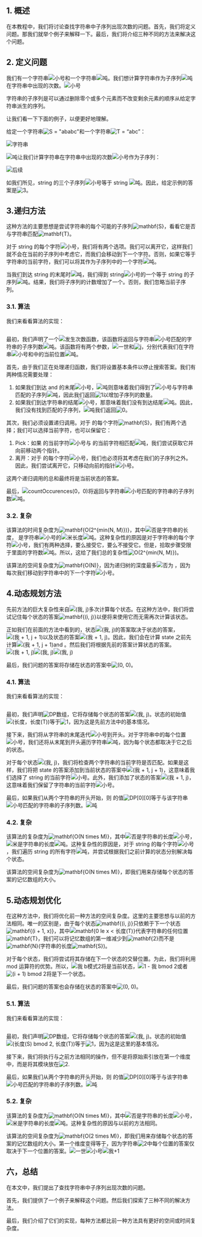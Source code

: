 ## 1. 概述

在本教程中，我们将讨论查找字符串中子序列出现次数的问题。首先，我们将定义问题。那我们就举个例子来解释一下。最后，我们将介绍三种不同的方法来解决这个问题。

## 2. 定义问题

我们有一个字符串![小号](https://www.baeldung.com/wp-content/ql-cache/quicklatex.com-52fd2a0fc27878e7dfce68d4632b4ffb_l3.svg)和一个字符串![吨](https://www.baeldung.com/wp-content/ql-cache/quicklatex.com-7e093fd43ad2c244140c11afe4d4bdff_l3.svg)。我们想计算字符串作为子序列![吨](https://www.baeldung.com/wp-content/ql-cache/quicklatex.com-7e093fd43ad2c244140c11afe4d4bdff_l3.svg)在字符串中出现的次数。![小号](https://www.baeldung.com/wp-content/ql-cache/quicklatex.com-52fd2a0fc27878e7dfce68d4632b4ffb_l3.svg)

字符串的子序列是可以通过删除零个或多个元素而不改变剩余元素的顺序从给定字符串派生的序列。

让我们看一下下面的例子，以便更好地理解。

给定一个字符串![S = "ababc"](https://www.baeldung.com/wp-content/ql-cache/quicklatex.com-bcdbf4d6b041b51c423f0926b35dd010_l3.svg)和一个字符串![T = “abc”](https://www.baeldung.com/wp-content/ql-cache/quicklatex.com-81aea02f4f8a705ae526bf035ba3e175_l3.svg)：

![字符串](https://www.baeldung.com/wp-content/uploads/sites/4/2021/09/Strings-1024x416-1.png)

![吨](https://www.baeldung.com/wp-content/ql-cache/quicklatex.com-7e093fd43ad2c244140c11afe4d4bdff_l3.svg)让我们计算字符串在字符串中出现的次数![小号](https://www.baeldung.com/wp-content/ql-cache/quicklatex.com-52fd2a0fc27878e7dfce68d4632b4ffb_l3.svg)作为子序列：

![后续](https://www.baeldung.com/wp-content/uploads/sites/4/2021/09/Subsequence-1-1024x579-1.png)

如我们所见，string 的三个子序列![小号](https://www.baeldung.com/wp-content/ql-cache/quicklatex.com-52fd2a0fc27878e7dfce68d4632b4ffb_l3.svg)等于 string ![吨](https://www.baeldung.com/wp-content/ql-cache/quicklatex.com-7e093fd43ad2c244140c11afe4d4bdff_l3.svg)。因此，给定示例的答案是![3](https://www.baeldung.com/wp-content/ql-cache/quicklatex.com-ce2009a45822333037922ccca0872a55_l3.svg)。

## 3.递归方法

这种方法的主要思想是尝试字符串的每个可能的子序列![mathbf{S}](https://www.baeldung.com/wp-content/ql-cache/quicklatex.com-cb469d8d370c1f9c048c115200346fae_l3.svg)，看看它是否与字符串匹配![mathbf{T}](https://www.baeldung.com/wp-content/ql-cache/quicklatex.com-8cd28d45ff41f5e90e5bc849432c480a_l3.svg)。

对于 string 的每个字符![小号](https://www.baeldung.com/wp-content/ql-cache/quicklatex.com-52fd2a0fc27878e7dfce68d4632b4ffb_l3.svg)，我们将有两个选项。我们可以离开它，这样我们就不会在当前的子序列中考虑它，而我们会移动到下一个字符。否则，如果它等于字符串的当前字符，我们可以将其作为子序列中的一个字符![吨](https://www.baeldung.com/wp-content/ql-cache/quicklatex.com-7e093fd43ad2c244140c11afe4d4bdff_l3.svg)。

当我们到达 string 的末尾时![吨](https://www.baeldung.com/wp-content/ql-cache/quicklatex.com-7e093fd43ad2c244140c11afe4d4bdff_l3.svg)，我们得到 string![小号](https://www.baeldung.com/wp-content/ql-cache/quicklatex.com-52fd2a0fc27878e7dfce68d4632b4ffb_l3.svg)的一个等于 string 的子序列![吨](https://www.baeldung.com/wp-content/ql-cache/quicklatex.com-7e093fd43ad2c244140c11afe4d4bdff_l3.svg)。结果，我们将子序列的计数增加了一个。否则，我们忽略当前子序列。

### 3.1. 算法

我们来看看算法的实现：

```

```

最初，我们声明了一个![发生次数](https://www.baeldung.com/wp-content/ql-cache/quicklatex.com-527c7f26847a2293eb481ec51bad1177_l3.svg)函数，该函数将返回与字符串![小号](https://www.baeldung.com/wp-content/ql-cache/quicklatex.com-52fd2a0fc27878e7dfce68d4632b4ffb_l3.svg)匹配的字符串的子序列数![吨](https://www.baeldung.com/wp-content/ql-cache/quicklatex.com-7e093fd43ad2c244140c11afe4d4bdff_l3.svg)。该函数将有两个参数，![一世](https://www.baeldung.com/wp-content/ql-cache/quicklatex.com-31318c5dcb226c69e0818e5f7d2422b5_l3.svg)和![j](https://www.baeldung.com/wp-content/ql-cache/quicklatex.com-b09880662630fc49b25d42badb906d51_l3.svg)，分别代表我们在字符串![小号](https://www.baeldung.com/wp-content/ql-cache/quicklatex.com-52fd2a0fc27878e7dfce68d4632b4ffb_l3.svg)和中的当前位置![吨](https://www.baeldung.com/wp-content/ql-cache/quicklatex.com-7e093fd43ad2c244140c11afe4d4bdff_l3.svg)。

首先，由于我们正在处理递归函数，我们将设置基本条件以停止搜索答案。我们有两种情况需要处理：

1.  如果我们到达 and 的末尾![小号](https://www.baeldung.com/wp-content/ql-cache/quicklatex.com-52fd2a0fc27878e7dfce68d4632b4ffb_l3.svg)，![吨](https://www.baeldung.com/wp-content/ql-cache/quicklatex.com-7e093fd43ad2c244140c11afe4d4bdff_l3.svg)则意味着我们得到了![小号](https://www.baeldung.com/wp-content/ql-cache/quicklatex.com-52fd2a0fc27878e7dfce68d4632b4ffb_l3.svg)与字符串匹配的子序列![吨](https://www.baeldung.com/wp-content/ql-cache/quicklatex.com-7e093fd43ad2c244140c11afe4d4bdff_l3.svg)，因此我们返回![1](https://www.baeldung.com/wp-content/ql-cache/quicklatex.com-69a7c7fb1023d315f416440bca10d849_l3.svg)以增加子序列的数量。
2.  如果我们到达字符串的结尾![小号](https://www.baeldung.com/wp-content/ql-cache/quicklatex.com-52fd2a0fc27878e7dfce68d4632b4ffb_l3.svg)，那意味着我们没有到达结尾![吨](https://www.baeldung.com/wp-content/ql-cache/quicklatex.com-7e093fd43ad2c244140c11afe4d4bdff_l3.svg)。因此，我们没有找到匹配的子序列，![吨](https://www.baeldung.com/wp-content/ql-cache/quicklatex.com-7e093fd43ad2c244140c11afe4d4bdff_l3.svg)我们返回![0](https://www.baeldung.com/wp-content/ql-cache/quicklatex.com-8354ade9c79ec6a7ac658f2c3032c9df_l3.svg)。

其次，我们必须设置递归调用。对于 的每个字符![mathbf{S}](https://www.baeldung.com/wp-content/ql-cache/quicklatex.com-cb469d8d370c1f9c048c115200346fae_l3.svg)，我们有两个选择；我们可以选择当前字符，也可以保留它：

1.  Pick：如果 的当前字符![小号](https://www.baeldung.com/wp-content/ql-cache/quicklatex.com-52fd2a0fc27878e7dfce68d4632b4ffb_l3.svg)与 的当前字符相匹配![吨](https://www.baeldung.com/wp-content/ql-cache/quicklatex.com-7e093fd43ad2c244140c11afe4d4bdff_l3.svg)，我们尝试获取它并向前移动两个指针。
2.  离开：对于 的每个字符![小号](https://www.baeldung.com/wp-content/ql-cache/quicklatex.com-52fd2a0fc27878e7dfce68d4632b4ffb_l3.svg)，我们也必须将其考虑在我们的子序列之外。因此，我们尝试离开它，只移动向前的指针![小号](https://www.baeldung.com/wp-content/ql-cache/quicklatex.com-52fd2a0fc27878e7dfce68d4632b4ffb_l3.svg)。

这两个递归调用的总和最终将是当前状态的答案。

最后，![countOccurences(0，0)](https://www.baeldung.com/wp-content/ql-cache/quicklatex.com-c4c674cbc130a3b93d5579a5df8974d7_l3.svg)将返回与字符串![小号](https://www.baeldung.com/wp-content/ql-cache/quicklatex.com-52fd2a0fc27878e7dfce68d4632b4ffb_l3.svg)匹配的字符串的子序列数![吨](https://www.baeldung.com/wp-content/ql-cache/quicklatex.com-7e093fd43ad2c244140c11afe4d4bdff_l3.svg)。

### 3.2. 复杂

该算法的时间复杂度为![mathbf{O(2^{min(N, M)})}](https://www.baeldung.com/wp-content/ql-cache/quicklatex.com-317a48340e0a77d430a45b3fbee6bc2a_l3.svg)，其中![否](https://www.baeldung.com/wp-content/ql-cache/quicklatex.com-7354bae77b50b7d1faed3e8ea7a3511a_l3.svg)是字符串的长度， 是字符串![小号](https://www.baeldung.com/wp-content/ql-cache/quicklatex.com-52fd2a0fc27878e7dfce68d4632b4ffb_l3.svg)的![米](https://www.baeldung.com/wp-content/ql-cache/quicklatex.com-27d6692c77760dc1111628e74a6d272f_l3.svg)长度![吨](https://www.baeldung.com/wp-content/ql-cache/quicklatex.com-7e093fd43ad2c244140c11afe4d4bdff_l3.svg)。这种复杂性的原因是对于字符串的每个字符![小号](https://www.baeldung.com/wp-content/ql-cache/quicklatex.com-52fd2a0fc27878e7dfce68d4632b4ffb_l3.svg)，我们有两种选择，要么接受它，要么不接受它。但是，拾取步骤受限于里面的字符数![吨](https://www.baeldung.com/wp-content/ql-cache/quicklatex.com-7e093fd43ad2c244140c11afe4d4bdff_l3.svg)。所以，这给了我们总的复杂性![O(2^{min(N, M)})](https://www.baeldung.com/wp-content/ql-cache/quicklatex.com-a3d19ba9bd5fff4e667995e53df96841_l3.svg)。

该算法的空间复杂度为![mathbf{O(N)}](https://www.baeldung.com/wp-content/ql-cache/quicklatex.com-30ab1239877c8c785fff5fdd8c97b386_l3.svg)，因为递归树的深度最多![否](https://www.baeldung.com/wp-content/ql-cache/quicklatex.com-7354bae77b50b7d1faed3e8ea7a3511a_l3.svg)为 ，因为每次我们移动到字符串中的下一个字符![小号](https://www.baeldung.com/wp-content/ql-cache/quicklatex.com-52fd2a0fc27878e7dfce68d4632b4ffb_l3.svg)。

## 4.动态规划方法

先前方法的巨大复杂性来自![(我, j)](https://www.baeldung.com/wp-content/ql-cache/quicklatex.com-f59b4e05c77cfa051fe518e32484839c_l3.svg)多次计算每个状态。在这种方法中，我们将尝试记住每个状态的答案![mathbf{(i, j)}](https://www.baeldung.com/wp-content/ql-cache/quicklatex.com-614936bbaf3b9cb60622cc9bea7a13bb_l3.svg)以便将来使用它而无需再次计算该状态。

正如我们在前面的方法中看到的，状态![(我, j)](https://www.baeldung.com/wp-content/ql-cache/quicklatex.com-f59b4e05c77cfa051fe518e32484839c_l3.svg)的答案取决于状态的答案，![(我 + 1, j + 1)](https://www.baeldung.com/wp-content/ql-cache/quicklatex.com-c6430627e12e4a7ae95c0ac21f66670a_l3.svg)以及状态的答案![(我 + 1, j)](https://www.baeldung.com/wp-content/ql-cache/quicklatex.com-5118ef0c7d9016af75eb6b7a84ef0a7c_l3.svg)。因此，我们会在计算 state 之前先计算![(我 + 1, j + 1)](https://www.baeldung.com/wp-content/ql-cache/quicklatex.com-c6430627e12e4a7ae95c0ac21f66670a_l3.svg)and 。然后我们将根据先前的答案计算状态的答案。![(我 + 1, j)](https://www.baeldung.com/wp-content/ql-cache/quicklatex.com-5118ef0c7d9016af75eb6b7a84ef0a7c_l3.svg)![(我, j)](https://www.baeldung.com/wp-content/ql-cache/quicklatex.com-f59b4e05c77cfa051fe518e32484839c_l3.svg)![(我, j)](https://www.baeldung.com/wp-content/ql-cache/quicklatex.com-f59b4e05c77cfa051fe518e32484839c_l3.svg)

最后，我们问题的答案将存储在状态的答案中![(0, 0)](https://www.baeldung.com/wp-content/ql-cache/quicklatex.com-e6f462232b138f5ab691a1230c3f31e1_l3.svg)。

### 4.1. 算法

我们来看看算法的实现：

```

```

最初，我们声明![DP](https://www.baeldung.com/wp-content/ql-cache/quicklatex.com-604131d4927fa3dd7c5dbd78a1957cb8_l3.svg)数组，它将存储每个状态的答案![(我, j)](https://www.baeldung.com/wp-content/ql-cache/quicklatex.com-f59b4e05c77cfa051fe518e32484839c_l3.svg)。状态的初始值![(长度，长度(T))](https://www.baeldung.com/wp-content/ql-cache/quicklatex.com-b37b6ba350218fe28f88d3086a28dca7_l3.svg)等于![1](https://www.baeldung.com/wp-content/ql-cache/quicklatex.com-69a7c7fb1023d315f416440bca10d849_l3.svg)，因为这是先前方法中的基本情况。

接下来，我们将从字符串的末尾迭代![小号](https://www.baeldung.com/wp-content/ql-cache/quicklatex.com-52fd2a0fc27878e7dfce68d4632b4ffb_l3.svg)到开头。对于字符串中的每个位置![小号](https://www.baeldung.com/wp-content/ql-cache/quicklatex.com-52fd2a0fc27878e7dfce68d4632b4ffb_l3.svg)，我们还将从末尾到开头遍历字符串![吨](https://www.baeldung.com/wp-content/ql-cache/quicklatex.com-7e093fd43ad2c244140c11afe4d4bdff_l3.svg)，因为每个状态都取决于它之后的状态。

对于每个状态![(我, j)](https://www.baeldung.com/wp-content/ql-cache/quicklatex.com-f59b4e05c77cfa051fe518e32484839c_l3.svg)，我们将检查两个字符串的当前字符是否匹配。如果是这样，我们将把 state 的答案添加到当前状态的答案中![(我 + 1, j + 1)](https://www.baeldung.com/wp-content/ql-cache/quicklatex.com-c6430627e12e4a7ae95c0ac21f66670a_l3.svg)，这意味着我们选择了 string 的当前字符![小号](https://www.baeldung.com/wp-content/ql-cache/quicklatex.com-52fd2a0fc27878e7dfce68d4632b4ffb_l3.svg)。此外，我们添加了状态的答案![(我 + 1, j)](https://www.baeldung.com/wp-content/ql-cache/quicklatex.com-5118ef0c7d9016af75eb6b7a84ef0a7c_l3.svg)，这意味着我们保留了字符串的当前字符![小号](https://www.baeldung.com/wp-content/ql-cache/quicklatex.com-52fd2a0fc27878e7dfce68d4632b4ffb_l3.svg)。

最后，如果我们从两个字符串的开头开始，则 的值![DP[0][0]](https://www.baeldung.com/wp-content/ql-cache/quicklatex.com-496adc006b1559a4a4185cbf3bf4bb58_l3.svg)等于与该字符串![小号](https://www.baeldung.com/wp-content/ql-cache/quicklatex.com-52fd2a0fc27878e7dfce68d4632b4ffb_l3.svg)匹配的字符串的子序列数。![吨](https://www.baeldung.com/wp-content/ql-cache/quicklatex.com-7e093fd43ad2c244140c11afe4d4bdff_l3.svg)

### 4.2. 复杂

该算法的复杂度为![mathbf{O(N times M)}](https://www.baeldung.com/wp-content/ql-cache/quicklatex.com-9223716eb3035b450000089534806fab_l3.svg)，其中![否](https://www.baeldung.com/wp-content/ql-cache/quicklatex.com-7354bae77b50b7d1faed3e8ea7a3511a_l3.svg)是字符串的长度![小号](https://www.baeldung.com/wp-content/ql-cache/quicklatex.com-52fd2a0fc27878e7dfce68d4632b4ffb_l3.svg)，![米](https://www.baeldung.com/wp-content/ql-cache/quicklatex.com-27d6692c77760dc1111628e74a6d272f_l3.svg)是字符串的长度![吨](https://www.baeldung.com/wp-content/ql-cache/quicklatex.com-7e093fd43ad2c244140c11afe4d4bdff_l3.svg)。这种复杂性的原因是，对于 string 的每个字符![小号](https://www.baeldung.com/wp-content/ql-cache/quicklatex.com-52fd2a0fc27878e7dfce68d4632b4ffb_l3.svg)，我们遍历 string 的所有字符![吨](https://www.baeldung.com/wp-content/ql-cache/quicklatex.com-7e093fd43ad2c244140c11afe4d4bdff_l3.svg)，并尝试根据我们之前计算的状态分别解决每个状态。

该算法的空间复杂度为![mathbf{O(N times M)}](https://www.baeldung.com/wp-content/ql-cache/quicklatex.com-9223716eb3035b450000089534806fab_l3.svg)，即我们用来存储每个状态的答案的记忆数组的大小。

## 5.动态规划优化

在这种方法中，我们将优化前一种方法的空间复杂度。这里的主要思想与以前的方法相同。唯一的区别是，由于每个状态![mathbf{(i, j)}](https://www.baeldung.com/wp-content/ql-cache/quicklatex.com-614936bbaf3b9cb60622cc9bea7a13bb_l3.svg)只依赖于下一个状态![mathbf{(i + 1, x)}](https://www.baeldung.com/wp-content/ql-cache/quicklatex.com-97da21d457445fc45b9b8b10c71ef073_l3.svg)，其中![mathbf{0 le x < 长度(T)}](https://www.baeldung.com/wp-content/ql-cache/quicklatex.com-4cd4be4c02a542602be74127b9dd632e_l3.svg)代表字符串的任何位置![mathbf{T}](https://www.baeldung.com/wp-content/ql-cache/quicklatex.com-8cd28d45ff41f5e90e5bc849432c480a_l3.svg)，我们可以将记忆数组的第一维减少到![mathbf{2}](https://www.baeldung.com/wp-content/ql-cache/quicklatex.com-890a73e9249ff06025710a6a56dbdc75_l3.svg)而不是![mathbf{N}](https://www.baeldung.com/wp-content/ql-cache/quicklatex.com-2a5f75dd1625ace489c9394225e2fa65_l3.svg)(字符串的长度![mathbf{S}](https://www.baeldung.com/wp-content/ql-cache/quicklatex.com-cb469d8d370c1f9c048c115200346fae_l3.svg))。

对于每个状态，我们将尝试将其存储在下一个状态的交替位置。为此，我们将利用 mod 运算符的优势。所以，![我 b模式2](https://www.baeldung.com/wp-content/ql-cache/quicklatex.com-62611040e9c5c00c4b59cb53e7663d8d_l3.svg)将是当前状态，![1 - 我 bmod 2](https://www.baeldung.com/wp-content/ql-cache/quicklatex.com-eddb954cf3b15bdb7caa2c17e8743399_l3.svg)或者![(i + 1) bmod 2](https://www.baeldung.com/wp-content/ql-cache/quicklatex.com-b1c6b99270fd6ed148da67553b858771_l3.svg)将是下一个状态。

最后，我们问题的答案也会存储在状态的答案中![(0, 0)](https://www.baeldung.com/wp-content/ql-cache/quicklatex.com-e6f462232b138f5ab691a1230c3f31e1_l3.svg)。

### 5.1. 算法

我们来看看算法的实现：

```

```

最初，我们声明![DP](https://www.baeldung.com/wp-content/ql-cache/quicklatex.com-604131d4927fa3dd7c5dbd78a1957cb8_l3.svg)数组，它将存储每个状态的答案![(我, j)](https://www.baeldung.com/wp-content/ql-cache/quicklatex.com-f59b4e05c77cfa051fe518e32484839c_l3.svg)。状态的初始值![(长度(S) bmod 2, 长度(T))](https://www.baeldung.com/wp-content/ql-cache/quicklatex.com-04e2e9af446c527b478b72316b689611_l3.svg)等于![1](https://www.baeldung.com/wp-content/ql-cache/quicklatex.com-69a7c7fb1023d315f416440bca10d849_l3.svg)，因为这是这里的基本情况。

接下来，我们将执行与之前方法相同的操作，但不是将原始索引放在第一个维度中，而是将其模块放在![2](https://www.baeldung.com/wp-content/ql-cache/quicklatex.com-8c267d62c3d7048247917e13baec69a5_l3.svg).

最后，如果我们从两个字符串的开头开始，则 的值![DP[0][0]](https://www.baeldung.com/wp-content/ql-cache/quicklatex.com-496adc006b1559a4a4185cbf3bf4bb58_l3.svg)等于与该字符串![小号](https://www.baeldung.com/wp-content/ql-cache/quicklatex.com-52fd2a0fc27878e7dfce68d4632b4ffb_l3.svg)匹配的字符串的子序列数。![吨](https://www.baeldung.com/wp-content/ql-cache/quicklatex.com-7e093fd43ad2c244140c11afe4d4bdff_l3.svg)

### 5.2. 复杂

该算法的复杂度为![mathbf{O(N times M)}](https://www.baeldung.com/wp-content/ql-cache/quicklatex.com-9223716eb3035b450000089534806fab_l3.svg)，其中![否](https://www.baeldung.com/wp-content/ql-cache/quicklatex.com-7354bae77b50b7d1faed3e8ea7a3511a_l3.svg)是字符串的长度![小号](https://www.baeldung.com/wp-content/ql-cache/quicklatex.com-52fd2a0fc27878e7dfce68d4632b4ffb_l3.svg)，![米](https://www.baeldung.com/wp-content/ql-cache/quicklatex.com-27d6692c77760dc1111628e74a6d272f_l3.svg)是字符串的长度![吨](https://www.baeldung.com/wp-content/ql-cache/quicklatex.com-7e093fd43ad2c244140c11afe4d4bdff_l3.svg)。这种复杂性的原因与以前的方法相同。

该算法的空间复杂度为![mathbf{O(2 times M)}](https://www.baeldung.com/wp-content/ql-cache/quicklatex.com-039162a0b5d2d929322f9f81aa9022e8_l3.svg)，即我们用来存储每个状态的答案的记忆数组的大小。第一个维度变得等于，因为字符串![2](https://www.baeldung.com/wp-content/ql-cache/quicklatex.com-8c267d62c3d7048247917e13baec69a5_l3.svg)中每个位置的答案仅取决于下一个位置的答案。![一世](https://www.baeldung.com/wp-content/ql-cache/quicklatex.com-31318c5dcb226c69e0818e5f7d2422b5_l3.svg)![小号](https://www.baeldung.com/wp-content/ql-cache/quicklatex.com-52fd2a0fc27878e7dfce68d4632b4ffb_l3.svg)![我+1](https://www.baeldung.com/wp-content/ql-cache/quicklatex.com-b575377dbdd3f15df6a545ad055fe58b_l3.svg)

## 六，总结

在本文中，我们提出了查找字符串中子序列出现次数的问题。

首先，我们提供了一个例子来解释这个问题。然后我们探索了三种不同的解决方法。

最后，我们介绍了它们的实现，每种方法都比前一种方法具有更好的空间或时间复杂度。